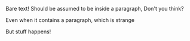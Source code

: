 Bare text! Should be assumed to be inside a paragraph, Don't you think? 

Even when it contains a paragraph, which is strange

 But stuff happens!
